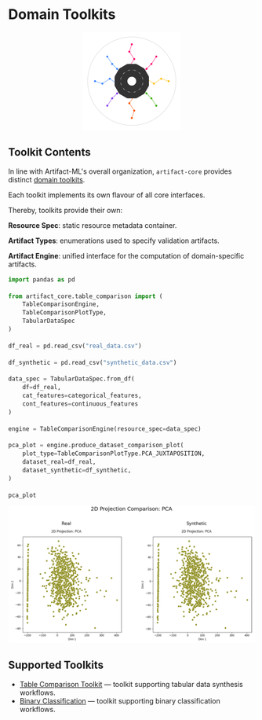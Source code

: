 # Domain Toolkits

<p align="center">
  <img src="../../assets/artifact_ml_logo.svg" width="200" alt="Artifact-ML Logo">
</p>

## Toolkit Contents

In line with Artifact-ML's overall organization, `artifact-core` provides distinct [domain toolkits](https://artifact-ml.readthedocs.io/en/latest/domain_toolkits/).

Each toolkit implements its own flavour of all core interfaces.

Thereby, toolkits provide their own:

**Resource Spec**: static resource metadata container.

**Artifact Types**: enumerations used to specify validation artifacts.

**Artifact Engine**: unified interface for the computation of domain-specific artifacts.

```python
import pandas as pd

from artifact_core.table_comparison import (
    TableComparisonEngine,
    TableComparisonPlotType,
    TabularDataSpec
)

df_real = pd.read_csv("real_data.csv")

df_synthetic = pd.read_csv("synthetic_data.csv")

data_spec = TabularDataSpec.from_df(
    df=df_real, 
    cat_features=categorical_features, 
    cont_features=continuous_features
)

engine = TableComparisonEngine(resource_spec=data_spec)

pca_plot = engine.produce_dataset_comparison_plot(
    plot_type=TableComparisonPlotType.PCA_JUXTAPOSITION,
    dataset_real=df_real,
    dataset_synthetic=df_synthetic,
)

pca_plot
```

<p align="center">
  <img src="../assets/pca_comparison.png" width="1000" alt="PCA Comparison Artifact">
</p>

## Supported Toolkits

- [Table Comparison Toolkit](table_comparison.md) — toolkit supporting tabular data synthesis workflows.
- [Binary Classification](binary_classification.md) — toolkit supporting binary classification workflows.